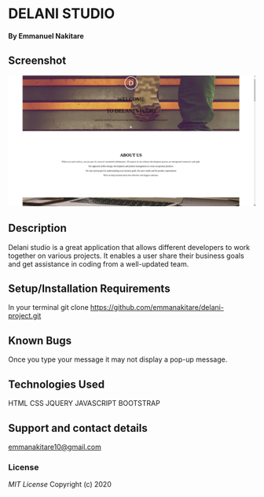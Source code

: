 # DELANI STUDIO
#### By **Emmanuel Nakitare**
## Screenshot
![](css/images/screenshot.png)
## Description
Delani studio is a great application that allows different developers to work together on various projects. It enables a user share their business goals and get assistance in coding from a well-updated team.
## Setup/Installation Requirements
In your terminal git clone https://github.com/emmanakitare/delani-project.git

## Known Bugs
Once you type your message it may not display a pop-up message.
## Technologies Used
HTML
CSS
JQUERY
JAVASCRIPT
BOOTSTRAP
## Support and contact details

emmanakitare10@gmail.com
### License
*MIT License*
Copyright (c) 2020 
  